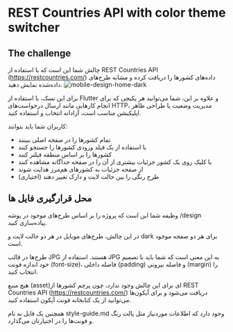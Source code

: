 # REST Countries API with color theme switcher

## The challenge

چالش شما این است که با استفاده از REST Countries API (https://restcountries.com/) داده‌های کشورها را دریافت کرده و مشابه طرح‌های داده‌شده نمایش دهید.
![mobile-design-home-dark](https://github.com/user-attachments/assets/2fc7086e-1700-4711-a6c4-b2e42cfc27fe)



برای این تسک، با استفاده از Flutter و علاوه بر این، شما می‌توانید هر پکیجی که برای انجام کارهایی مانند ارسال درخواست‌های HTTP، مدیریت وضعیت یا طراحی ظاهر اپلیکیشن مناسب است، آزادانه انتخاب و استفاده کنید.

کاربران شما باید بتوانند:

- تمام کشورها را در صفحه اصلی ببینند
- با استفاده از یک فیلد ورودی کشورها را جستجو کنند
- کشورها را بر اساس منطقه فیلتر کنند
- با کلیک روی یک کشور جزئیات بیشتری از آن را در صفحه جداگانه مشاهده کنند
- از صفحه جزئیات به کشورهای هم‌مرز هدایت شوند
- طرح رنگی را بین حالت لایت و دارک تغییر دهند (اختیاری)


## محل قرارگیری فایل ها

وظیفه شما این است که پروژه را بر اساس طرح‌های موجود در پوشه /design پیاده‌سازی کنید.

در این چالش، طرح‌های موبایل در هر دو حالت لایت و dark برای هر دو صفحه موجود است.

طرح‌ها در قالب JPG  هستند. استفاده از JPG به این معنی است که شما باید با تصمیم خود اندازه فونت (font-size)، فاصله داخلی (padding) و فاصله بیرونی (margin) را انتخاب کنید.

هیچ منبع (asset)‌ای برای این چالش وجود ندارد، چون پرچم کشورها از REST Countries API (https://restcountries.com/) دریافت می‌شود و برای آیکون‌ها می‌توانید از یک کتابخانه فونت آیکون استفاده کنید.

همچنین یک فایل به نام style-guide.md وجود دارد که اطلاعات موردنیاز مثل پالت رنگ و فونت‌ها را در اختیارتان می‌گذارد.

